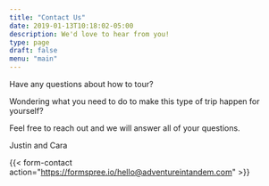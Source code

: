 ```yaml
---
title: "Contact Us"
date: 2019-01-13T10:18:02-05:00
description: We'd love to hear from you!
type: page
draft: false
menu: "main"
---
```


Have any questions about how to tour? 

Wondering what you need to do to make this type of trip happen for yourself?

Feel free to reach out and we will answer all of your questions.

Justin and Cara

{{< form-contact action="https://formspree.io/hello@adventureintandem.com"  >}}